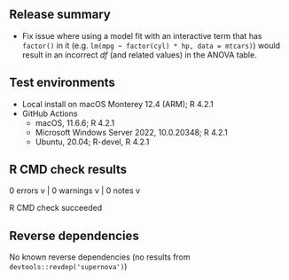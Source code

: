 ## Release summary

* Fix issue where using a model fit with an interactive term that has `factor()`
  in it (e.g. `lm(mpg ~ factor(cyl) * hp, data = mtcars)`) would result in an
  incorrect *df* (and related values) in the ANOVA table.

## Test environments

- Local install on macOS Monterey 12.4 (ARM); R 4.2.1
- GitHub Actions
  * macOS, 11.6.6; R 4.2.1
  * Microsoft Windows Server 2022, 10.0.20348; R 4.2.1
  * Ubuntu, 20.04; R-devel, R 4.2.1


## R CMD check results

0 errors v | 0 warnings v | 0 notes v

R CMD check succeeded


## Reverse dependencies

No known reverse dependencies (no results from `devtools::revdep('supernova')`)
